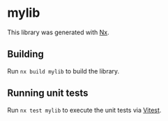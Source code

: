 # mylib

This library was generated with [Nx](https://nx.dev).

## Building

Run `nx build mylib` to build the library.

## Running unit tests

Run `nx test mylib` to execute the unit tests via [Vitest](https://vitest.dev/).
